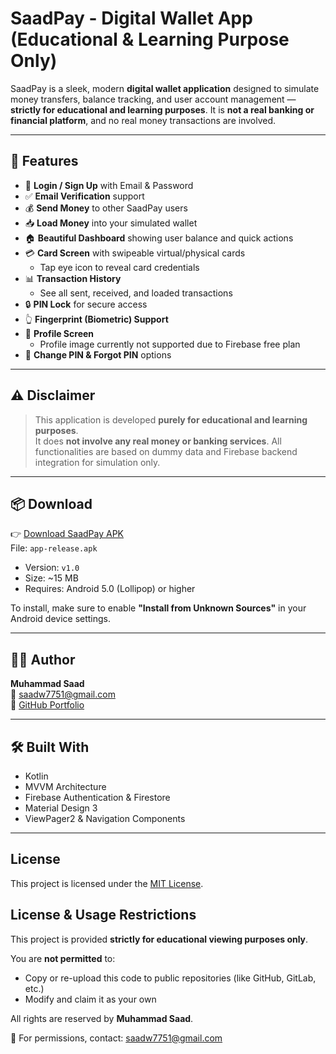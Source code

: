 # SaadPay - Digital Wallet App (Educational & Learning Purpose Only)

SaadPay is a sleek, modern **digital wallet application** designed to simulate money transfers, balance tracking, and user account management — **strictly for educational and learning purposes**. It is **not a real banking or financial platform**, and no real money transactions are involved.

---

## 🚀 Features

- 🔐 **Login / Sign Up** with Email & Password  
- ✅ **Email Verification** support  
- 💰 **Send Money** to other SaadPay users  
- 📥 **Load Money** into your simulated wallet  
- 🏠 **Beautiful Dashboard** showing user balance and quick actions  
- 💳 **Card Screen** with swipeable virtual/physical cards  
  - Tap eye icon to reveal card credentials  
- 📊 **Transaction History**  
  - See all sent, received, and loaded transactions  
- 🔒 **PIN Lock** for secure access  
- 👆 **Fingerprint (Biometric) Support**  
- 👤 **Profile Screen**  
  - Profile image currently not supported due to Firebase free plan  
- 🔄 **Change PIN & Forgot PIN** options

---

## ⚠️ Disclaimer

> This application is developed **purely for educational and learning purposes**.  
> It does **not involve any real money or banking services**. All functionalities are based on dummy data and Firebase backend integration for simulation only.

---


## 📦 Download

👉 [Download SaadPay APK](https://github.com/chsaad-dev/saadpay/releases/latest)  
File: `app-release.apk`  
- Version: `v1.0`
- Size: ~15 MB
- Requires: Android 5.0 (Lollipop) or higher

To install, make sure to enable **"Install from Unknown Sources"** in your Android device settings.

---

## 👨‍💻 Author

**Muhammad Saad**  
📧 saadw7751@gmail.com  
🔗 [GitHub Portfolio](https://github.com/chsaad-dev)

---

## 🛠 Built With

- Kotlin
- MVVM Architecture
- Firebase Authentication & Firestore
- Material Design 3
- ViewPager2 & Navigation Components

---

## License

This project is licensed under the [MIT License](LICENSE).


## License & Usage Restrictions

This project is provided **strictly for educational viewing purposes only**.

You are **not permitted** to:
- Copy or re-upload this code to public repositories (like GitHub, GitLab, etc.)
- Modify and claim it as your own

All rights are reserved by **Muhammad Saad**.

📧 For permissions, contact: saadw7751@gmail.com


